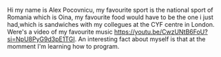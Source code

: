 Hi my name is Alex Pocovnicu, my favourite sport is the national sport of Romania which is Oina, my favourite food would have to be the one i just had,which is sandwiches with my collegues at the CYF centre in London. Were's a video of my favourite music https://youtu.be/CwzUNtB6FoU?si=NpU8PyG9d3pE1TGI. An interesting fact about myself is that at the momment I'm learning how to program.
